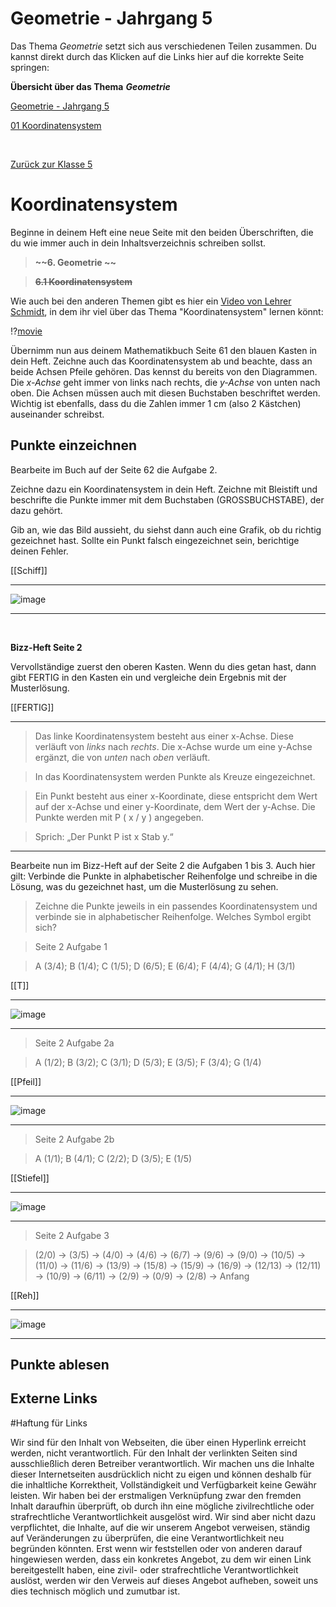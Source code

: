 <!--
author: Susanne Suckfüll
email: su-aes@masannek.de
language: de
narrator: German Female
script: url.js

View this file on https://liascript.github.io/course/?https://raw.githubusercontent.com/SUC-AES/Mathematik-5/master/2_Massen_1.md
-->

# Geometrie - Jahrgang 5

Das Thema *Geometrie* setzt sich aus verschiedenen Teilen zusammen. Du kannst direkt durch das Klicken auf die Links hier auf die korrekte Seite
springen:


**Übersicht über das Thema** ***Geometrie***

[Geometrie - Jahrgang 5]()

[01 Koordinatensystem]()


$\qquad$

[Zurück zur Klasse 5](https://liascript.github.io/course/?https://raw.githubusercontent.com/SUC-AES/Mathe-Webseite/master/Klasse_05/M05_Themen.md#2)




# Koordinatensystem

Beginne in deinem Heft eine neue Seite mit den beiden Überschriften, die du wie immer auch in dein Inhaltsverzeichnis schreiben sollst.

> **~~6. Geometrie ~~**

> **~~6.1 Koordinatensystem~~**

Wie auch bei den anderen Themen gibt es hier ein [Video von Lehrer Schmidt](https://www.youtube.com/watch?v=NAaR4nL0Joo), in dem ihr viel über das Thema "Koordinatensystem" lernen könnt:

!?[movie](https://www.youtube.com/watch?v=NAaR4nL0Joo)

Übernimm nun aus deinem Mathematikbuch Seite 61 den blauen Kasten in dein Heft. Zeichne auch das Koordinatensystem ab und beachte, dass an beide Achsen Pfeile gehören. Das kennst du bereits von den Diagrammen. Die *x-Achse* geht immer von links nach rechts, die *y-Achse* von unten nach oben. Die Achsen müssen auch mit diesen Buchstaben beschriftet werden. Wichtig ist ebenfalls, dass du die Zahlen immer 1 cm (also 2 Kästchen) auseinander schreibst.


## Punkte einzeichnen

Bearbeite im Buch auf der Seite 62 die Aufgabe 2.

Zeichne dazu ein Koordinatensystem in dein Heft. Zeichne mit Bleistift und beschrifte die Punkte immer mit dem Buchstaben (GROSSBUCHSTABE), der dazu gehört.


Gib an, wie das Bild aussieht, du siehst dann auch eine Grafik, ob du richtig gezeichnet hast. Sollte ein Punkt falsch eingezeichnet sein, berichtige deinen Fehler.

[[Schiff]]
************************************************


![image](https://aesmaintalde-my.sharepoint.com/:i:/g/personal/suc_aes-maintal_de/EQugTJa6bDFJnJgesNeiPeABpdWvqooJtkKr617wov0Pfg?e=S9cY7H)

************************************************

$\qquad$

**Bizz-Heft Seite 2**


Vervollständige zuerst den oberen Kasten. Wenn du dies getan hast, dann gibt FERTIG in den Kasten ein und vergleiche dein Ergebnis mit der Musterlösung.

[[FERTIG]]
************************************************


> Das linke Koordinatensystem besteht aus einer x-Achse. Diese verläuft von *links* nach *rechts*. Die x-Achse wurde um eine y-Achse ergänzt, die von *unten* nach *oben* verläuft.

> In das Koordinatensystem werden Punkte als Kreuze eingezeichnet.

> Ein Punkt besteht aus einer x-Koordinate, diese entspricht dem Wert auf der x-Achse und einer y-Koordinate, dem Wert der y-Achse. Die Punkte werden mit P ( x / y ) angegeben.

> Sprich: „Der Punkt P ist x Stab y.“

************************************************


Bearbeite nun im Bizz-Heft auf der Seite 2 die Aufgaben 1 bis 3. Auch hier gilt: Verbinde die Punkte in alphabetischer Reihenfolge und schreibe in die Lösung, was du gezeichnet hast, um die Musterlösung zu sehen.


> Zeichne die Punkte jeweils in ein passendes Koordinatensystem und verbinde sie in alphabetischer Reihenfolge. Welches Symbol ergibt sich?

> Seite 2 Aufgabe 1

> A (3/4); B (1/4); C (1/5); D (6/5); E (6/4); F (4/4); G (4/1); H (3/1)


[[T]]
************************************************


![image](https://aesmaintalde-my.sharepoint.com/:i:/g/personal/suc_aes-maintal_de/ES831ASgsPVLgpG-HjpphF0BdjZEOASdl-7eZtR00_opeg?e=ny6JpV)

************************************************


> Seite 2 Aufgabe 2a

> A (1/2); B (3/2); C (3/1); D (5/3); E (3/5); F (3/4); G (1/4)


[[Pfeil]]
************************************************


![image](https://aesmaintalde-my.sharepoint.com/:i:/g/personal/suc_aes-maintal_de/ESN8ZfN_vWdHhe2qiB5ul9sBTXGKMLxa3LKc10keI1nmVw?e=yBkgmn)

************************************************


> Seite 2 Aufgabe 2b

> A (1/1); B (4/1); C (2/2); D (3/5); E (1/5)


[[Stiefel]]
************************************************


![image](https://aesmaintalde-my.sharepoint.com/:i:/g/personal/suc_aes-maintal_de/EWl14tgEI0dJkn_KXtJq1z8BtSEuzEIvrhY4r4y4ameXUw?e=o2xzQk)

************************************************


> Seite 2 Aufgabe 3

> (2/0) -> (3/5) -> (4/0)	-> (4/6) -> (6/7) -> (9/6) -> (9/0) -> (10/5) -> (11/0) -> (11/6) -> (13/9) -> (15/8) -> (15/9) -> (16/9) -> (12/13) -> (12/11) -> (10/9) -> (6/11) -> (2/9) -> (0/9) -> (2/8) -> Anfang

[[Reh]]
************************************************


![image](https://aesmaintalde-my.sharepoint.com/:i:/g/personal/suc_aes-maintal_de/Ea26IkYQYPFNrfYr7HgLK9ABru0r-S2IgT3yozjrfQv2AA?e=PvCu9U)

************************************************


## Punkte ablesen


## Externe Links


#Haftung für Links

Wir sind für den Inhalt von Webseiten, die über einen Hyperlink erreicht werden, nicht verantwortlich. Für den Inhalt der verlinkten Seiten sind ausschließlich deren Betreiber verantwortlich. Wir machen uns die Inhalte dieser Internetseiten ausdrücklich nicht zu eigen und können deshalb für die inhaltliche Korrektheit, Vollständigkeit und Verfügbarkeit keine Gewähr leisten. Wir haben bei der erstmaligen Verknüpfung zwar den fremden Inhalt daraufhin überprüft, ob durch ihn eine mögliche zivilrechtliche oder strafrechtliche Verantwortlichkeit ausgelöst wird. Wir sind aber nicht dazu verpflichtet, die Inhalte, auf die wir unserem Angebot verweisen, ständig auf Veränderungen zu überprüfen, die eine Verantwortlichkeit neu begründen könnten. Erst wenn wir feststellen oder von anderen darauf hingewiesen werden, dass ein konkretes Angebot, zu dem wir einen Link bereitgestellt haben, eine zivil- oder strafrechtliche Verantwortlichkeit auslöst, werden wir den Verweis auf dieses Angebot aufheben, soweit uns dies technisch möglich und zumutbar ist.
